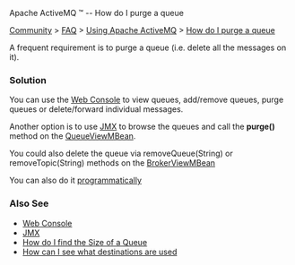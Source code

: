Apache ActiveMQ ™ -- How do I purge a queue 

[Community](community.html) > [FAQ](faq.html) > [Using Apache ActiveMQ](using-apache-activemq.html) > [How do I purge a queue](how-do-i-purge-a-queue.html)


A frequent requirement is to purge a queue (i.e. delete all the messages on it).

### Solution

You can use the [Web Console](web-console.html) to view queues, add/remove queues, purge queues or delete/forward individual messages.

Another option is to use [JMX](jmx.html) to browse the queues and call the **purge()** method on the [QueueViewMBean](http://activemq.apache.org/maven/apidocs/org/apache/activemq/broker/jmx/QueueViewMBean.html).

You could also delete the queue via removeQueue(String) or removeTopic(String) methods on the [BrokerViewMBean](http://activemq.apache.org/maven/apidocs/org/apache/activemq/broker/jmx/BrokerViewMBean.html)

You can also do it [programmatically](how-can-i-see-what-destinations-are-used.html)

### Also See

*   [Web Console](web-console.html)
*   [JMX](jmx.html)
*   [How do I find the Size of a Queue](how-do-i-find-the-size-of-a-queue.html)
*   [How can I see what destinations are used](how-can-i-see-what-destinations-are-used.html)

